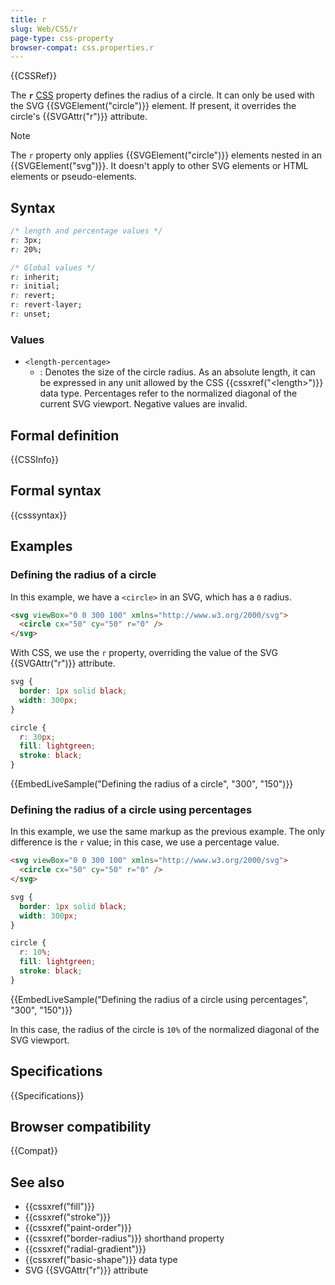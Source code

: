 ```yaml
---
title: r
slug: Web/CSS/r
page-type: css-property
browser-compat: css.properties.r
---
```


{{CSSRef}}

The **`r`** [CSS](/en-US/docs/Web/CSS) property defines the radius of a circle. It can only be used with the SVG {{SVGElement("circle")}} element. If present, it overrides the circle's {{SVGAttr("r")}} attribute.

> [!NOTE]
> The `r` property only applies {{SVGElement("circle")}} elements nested in an {{SVGElement("svg")}}. It doesn't apply to other SVG elements or HTML elements or pseudo-elements.

## Syntax

```css
/* length and percentage values */
r: 3px;
r: 20%;

/* Global values */
r: inherit;
r: initial;
r: revert;
r: revert-layer;
r: unset;
```

### Values

- `<length-percentage>`
  - : Denotes the size of the circle radius. As an absolute length, it can be expressed in any unit allowed by the CSS {{cssxref("&lt;length&gt;")}} data type. Percentages refer to the normalized diagonal of the current SVG viewport. Negative values are invalid.

## Formal definition

{{CSSInfo}}

## Formal syntax

{{csssyntax}}

## Examples

### Defining the radius of a circle

In this example, we have a `<circle>` in an SVG, which has a `0` radius.

```html
<svg viewBox="0 0 300 100" xmlns="http://www.w3.org/2000/svg">
  <circle cx="50" cy="50" r="0" />
</svg>
```

With CSS, we use the `r` property, overriding the value of the SVG {{SVGAttr("r")}} attribute.

```css
svg {
  border: 1px solid black;
  width: 300px;
}

circle {
  r: 30px;
  fill: lightgreen;
  stroke: black;
}
```

{{EmbedLiveSample("Defining the radius of a circle", "300", "150")}}

### Defining the radius of a circle using percentages

In this example, we use the same markup as the previous example. The only difference is the `r` value; in this case, we use a percentage value.

```html hidden
<svg viewBox="0 0 300 100" xmlns="http://www.w3.org/2000/svg">
  <circle cx="50" cy="50" r="0" />
</svg>
```

```css
svg {
  border: 1px solid black;
  width: 300px;
}

circle {
  r: 10%;
  fill: lightgreen;
  stroke: black;
}
```

{{EmbedLiveSample("Defining the radius of a circle using percentages", "300", "150")}}

In this case, the radius of the circle is `10%` of the normalized diagonal of the SVG viewport.

## Specifications

{{Specifications}}

## Browser compatibility

{{Compat}}

## See also

- {{cssxref("fill")}}
- {{cssxref("stroke")}}
- {{cssxref("paint-order")}}
- {{cssxref("border-radius")}} shorthand property
- {{cssxref("radial-gradient")}}
- {{cssxref("basic-shape")}} data type
- SVG {{SVGAttr("r")}} attribute
